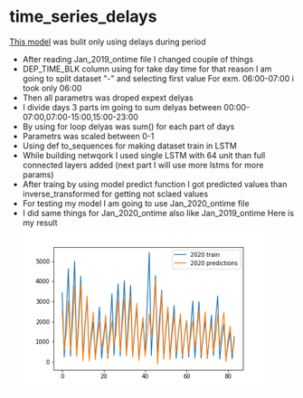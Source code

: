 # time_series_delays

[This model](https://github.com/tural327/time_series_delays/blob/master/single_unit.py) was bulit only using delays during period
* After reading Jan_2019_ontime file I changed couple of things
* DEP_TIME_BLK column using for take day time for that reason I am going to split dataset "-" and selecting first value  For exm. 06:00-07:00 i took only 06:00
* Then all parametrs was droped expext delyas 
* I divide days 3 parts im going to sum delyas between 00:00-07:00,07:00-15:00,15:00-23:00
* By using for loop delyas was sum() for each part of days
* Parametrs was scaled between 0-1 
* Using def to_sequences for making dataset train in LSTM 
* While building netwqork I used single LSTM with 64 unit than full connected layers added (next part I will use more lstms for more params)
* After traing by using model predict function I got predicted values than inverse_transformed for getting not sclaed values
* For testing my model I am going to use Jan_2020_ontime file
* I did same things for Jan_2020_ontime also like Jan_2019_ontime
Here is my result
![](https://github.com/tural327/time_series_delays/blob/master/result.png)
